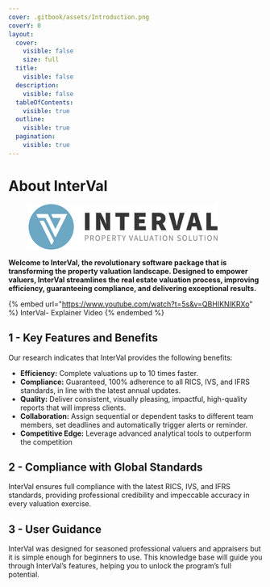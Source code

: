 ```yaml
---
cover: .gitbook/assets/Introduction.png
coverY: 0
layout:
  cover:
    visible: false
    size: full
  title:
    visible: false
  description:
    visible: false
  tableOfContents:
    visible: true
  outline:
    visible: true
  pagination:
    visible: true
---
```


# About InterVal

<figure><img src=".gitbook/assets/Asset 2.png" alt="" width="375"><figcaption></figcaption></figure>

**Welcome to InterVal, the revolutionary software package that is transforming the property valuation landscape. Designed to empower valuers, InterVal streamlines the real estate valuation process, improving efficiency, guaranteeing compliance, and delivering exceptional results.**

{% embed url="https://www.youtube.com/watch?t=5s&v=QBHIKNIKRXo" %}
InterVal- Explainer Video
{% endembed %}

## **1 - Key Features and Benefits**

Our research indicates that InterVal provides the following benefits:

* **Efficiency:** Complete valuations up to 10 times faster.
* **Compliance:** Guaranteed, 100% adherence to all RICS, IVS, and IFRS standards, in line with the latest annual updates.
* **Quality:** Deliver consistent, visually pleasing, impactful, high-quality reports that will impress clients.
* **Collaboration:** Assign sequential or dependent tasks to different team members, set deadlines and automatically trigger alerts or reminder.
* **Competitive Edge:** Leverage advanced analytical tools to outperform the competition

## **2 - Compliance with Global Standards**

InterVal ensures full compliance with the latest RICS, IVS, and IFRS standards, providing professional credibility and impeccable accuracy in every valuation exercise.

## **3 - User Guidance**

InterVal was designed for seasoned professional valuers and appraisers but it is simple enough for beginners to use. This knowledge base will guide you through InterVal’s features, helping you to unlock the program’s full potential.
